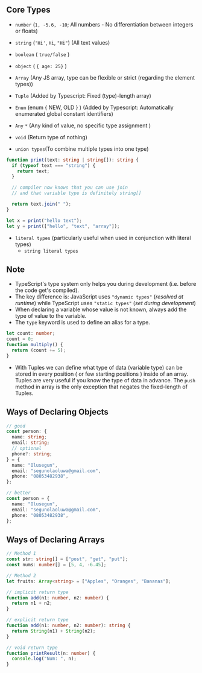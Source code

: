 ## Core Types

- `number` (`1, -5.6, -10`; All numbers - No differentiation between integers or floats)
- `string` (`'Hi'`, `Hi`, `"Hi"`) (All text values)
- `boolean` ( `true/false` )

- `object` ( `{ age: 25}` )
- `Array` (Any JS array, type can be flexible or strict (regarding the element types))
- `Tuple` (Added by Typescript: Fixed (type)-length array)
- `Enum` (enum { NEW, OLD } ) (Added by Typescript: Automatically enumerated global constant identifiers)
- `Any` `*` (Any kind of value, no specific type assignment )
- `void` (Return type of nothing)

- `union types`(To combine multiple types into one type)

```ts
function print(text: string | string[]): string {
  if (typeof text === "string") {
    return text;
  }

  // compiler now knows that you can use join
  // and that variable type is definitely string[]

  return text.join(" ");
}

let x = print("hello text");
let y = print(["hello", "text", "array"]);
```

- `literal types` (particularly useful when used in conjunction with literal types)
  - `string literal types`

## Note

- TypeScript's type system only helps you during development (i.e. before the code get's compiled).
- The key difference is: JavaScript uses `"dynamic types"` (_resolved at runtime_) while TypeScript uses `"static types"` (_set during development_)
- When declaring a variable whose value is not known, always add the type of value to the variable.
- The `type` keyword is used to define an alias for a type.

```ts
let count: number;
count = 0;
function multiply() {
  return (count += 5);
}
```

- With Tuples we can define what type of data (variable type) can be stored in every position ( or few starting positions ) inside of an array. Tuples are very useful if you know the type of data in advance. The `push` method in array is the only exception that negates the fixed-length of Tuples.

## Ways of Declaring Objects

```ts
// good
const person: {
  name: string;
  email: string;
  // optional
  phone?: string;
} = {
  name: "Olusegun",
  email: "segunolaoluwa@gmail.com",
  phone: "08053482938",
};

// better
const person = {
  name: "Olusegun",
  email: "segunolaoluwa@gmail.com",
  phone: "08053482938",
};
```

## Ways of Declaring Arrays

```ts
// Method 1
const str: string[] = ["post", "get", "put"];
const nums: number[] = [5, 4, -6.45];

// Method 2
let fruits: Array<string> = ["Apples", "Oranges", "Bananas"];
```

```ts
// implicit return type
function add(n1: number, n2: number) {
  return n1 + n2;
}

// explicit return type
function add(n1: number, n2: number): string {
  return String(n1) + String(n2);
}

// void return type
function printResult(n: number) {
  console.log("Num: ", n);
}
```
